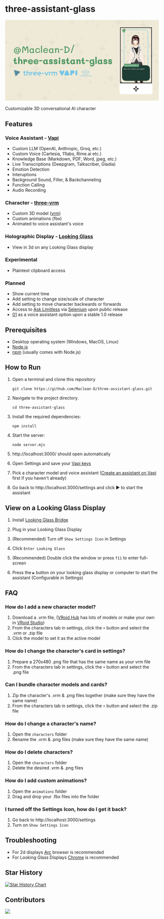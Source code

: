 # three-assistant-glass

![three-assistant-glass](https://github.com/Maclean-D/three-assistant-glass/raw/main/three-assistant-glass.png)

Customizable 3D conversational AI character

## Features

### Voice Assistant - [Vapi](https://vapi.ai/)

- Custom LLM (OpenAI, Anthropic, Groq, etc.)
- Custom Voice (Cartesia, 11labs, Rime.ai etc.)
- Knowledge Base (Markdown, PDF, Word, jpeg, etc.)
- Live Transcriptions (Deepgram, Talkscriber, Gladia)
- Emotion Detection
- Interuptions
- Background Sound, Filler, & Backchanneling
- Function Calling
- Audio Recording

### Character - [three-vrm](https://github.com/pixiv/three-vrm)

- Custom 3D model ([vrm](https://hub.vroid.com/en))
- Custom animations (fbx)
- Animated to voice assistant's voice

### Holographic Display - [Looking Glass](https://lookingglassfactory.com/webxr)

- View in 3d on any Looking Glass display

### Experimental

- Plaintext clipboard access

### Planned

- Show current time
- Add setting to change size/scale of character
- Add setting to move character backwards or forwards
- Access to [Ask Limitless](https://feedback.limitless.ai/roadmap/ask-ai-anything) via [Selenium](https://www.selenium.dev/) upon public release
- [01](https://github.com/OpenInterpreter/01) as a voice assistant option upon a stable 1.0 release

## Prerequisites

- Desktop operating system (Windows, MacOS, Linux)
- [Node.js](https://nodejs.org/en)
- [npm](https://www.npmjs.com/get-npm) (usually comes with Node.js)

## How to Run

1. Open a terminal and clone this repository
   ```
   git clone https://github.com/Maclean-D/three-assistant-glass.git
   ```

2. Navigate to the project directory.
   ```
   cd three-assistant-glass
   ```

3. Install the required dependencies:
   ```
   npm install
   ```

4. Start the server:
   ```
   node server.mjs
   ```
5. http://localhost:3000/ should open automatically

6. Open Settings and save your [Vapi keys](https://dashboard.vapi.ai/org/api-keys)

7. Pick a character model and voice assistant ([Create an assistant on Vapi](https://dashboard.vapi.ai/assistants) first if you haven't already)

8. Go back to http://localhost:3000/settings and click ▶️ to start the assistant

## View on a Looking Glass Display

1. Install [Looking Glass Bridge](https://lookingglassfactory.com/software/looking-glass-bridge)

2. Plug in your Looking Glass Display

3. (Recommended) Turn off `Show Settings Icon` in Settings

4. Click `Enter Looking Glass`

5. (Recommended) Double click the window or press `f11` to enter full-screen

6. Press the `▶️` button on your looking glass display or computer to start the assistant (Configurable in Settings)

## FAQ

### How do I add a new character model?

1. Download a .vrm file, ([VRoid Hub](https://hub.vroid.com/en) has lots of models or make your own in [VRoid Studio](https://vroid.com/en/studio))
2. From the characters tab in settings, click the `+` button and select the .vrm or .zip file
3. Click the model to set it as the active model

### How do I change the character's card in settings?

1. Prepare a 270x480 .png file that has the same name as your vrm file
2. From the characters tab in settings, click the `+` button and select the .png file

### Can I bundle character models and cards?

1. Zip the character's .vrm & .png files together (make sure they have the same name)
2. From the characters tab in settings, click the `+` button and select the .zip file

### How do I change a character's name?

1. Open the `characters` folder
2. Rename the .vrm & .png files (make sure they have the same name)

### How do I delete characters?

1. Open the `characters` folder
2. Delete the desired .vrm & .png files

### How do I add custom animations?

1. Open the `animations` folder
2. Drag and drop your .fbx files into the folder

### I turned off the Settings Icon, how do I get it back?

1. Go back to http://localhost:3000/settings
2. Turn on `Show Settings Icon`

## Troubleshooting

- For 2d displays [Arc](https://arc.net/gift/friend-of-maclean) browser is recommended
- For Looking Glass Displays [Chrome](https://www.google.com/chrome/) is recommended

## Star History

[![Star History Chart](https://api.star-history.com/svg?repos=Maclean-D/three-assistant-glass&type=Date)](https://star-history.com/#Maclean-D/three-assistant-glass&Date)

## Contributors

<a href="https://github.com/Maclean-D/three-assistant-glass/graphs/contributors">
  <img src="https://contrib.rocks/image?repo=Maclean-D/three-assistant-glass" />
</a>
